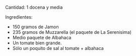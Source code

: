 Cantidad: 1 docena y media

Ingredientes:

-   150 gramos de Jamon
-   235 gramos de Muzzarella (el paquete de La Serenisima)
-   Medio paquete de Albahaca
-   Un tomate bien grande.
-   Sólo un poquito de sal al tomate + albahaca

